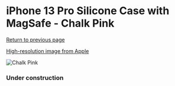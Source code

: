 # iPhone 13 Pro Silicone Case with MagSafe - Chalk Pink

[Return to previous page](/iphone_13)

[High-resolution image from Apple](https://store.storeimages.cdn-apple.com/8756/as-images.apple.com/is/MM2H3?wid=4500&hei=4500&fmt=png)

<div style="width: 384px"><img src="/everyphone/MM2H3.png" alt="Chalk Pink"></div>

### Under construction
